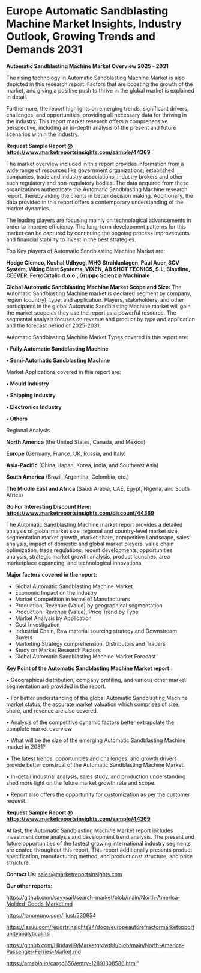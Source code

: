 # Europe Automatic Sandblasting Machine Market Insights, Industry Outlook, Growing Trends and Demands 2031

<Strong> Automatic Sandblasting Machine Market Overview 2025 - 2031</strong>

The rising technology in Automatic Sandblasting Machine Market is also depicted in this research report. Factors that are boosting the growth of the market, and giving a positive push to thrive in the global market is explained in detail.

Furthermore, the report highlights on emerging trends, significant drivers, challenges, and opportunities, providing all necessary data for thriving in the industry. This report market research offers a comprehensive perspective, including an in-depth analysis of the present and future scenarios within the industry.

<strong>Request Sample Report @ <a href=https://www.marketreportsinsights.com/sample/44369>https://www.marketreportsinsights.com/sample/44369</a></strong>

The market overview included in this report provides information from a wide range of resources like government organizations, established companies, trade and industry associations, industry brokers and other such regulatory and non-regulatory bodies. The data acquired from these organizations authenticate the Automatic Sandblasting Machine research report, thereby aiding the clients in better decision making. Additionally, the data provided in this report offers a contemporary understanding of the market dynamics.

The leading players are focusing mainly on technological advancements in order to improve efficiency. The long-term development patterns for this market can be captured by continuing the ongoing process improvements and financial stability to invest in the best strategies.

Top Key players of Automatic Sandblasting Machine Market are:

<strong>Hodge Clemco, Kushal Udhyog, MHG Strahlanlagen, Paul Auer, SCV System, Viking Blast Systems, VIXEN, AB SHOT TECNICS, S.L, Blastline, CEEVER, FerroCrtalic d.o.o., Gruppo Scienzia Machinale</strong>

<strong><b>Global Automatic Sandblasting Machine Market Scope and Size:</b></strong>
The Automatic Sandblasting Machine market is declared segment by company, region (country), type, and application. Players, stakeholders, and other participants in the global Automatic Sandblasting Machine market will gain the market scope as they use the report as a powerful resource. The segmental analysis focuses on revenue and product by type and application and the forecast period of 2025-2031.

Automatic Sandblasting Machine Market Types covered in this report are:

<strong>•  Fully Automatic Sandblasting Machine

•  Semi-Automatic Sandblasting Machine</strong>

Market Applications covered in this report are:

<strong>•  Mould Industry

•  Shipping Industry

•  Electronics Industry

•  Others</strong> 

Regional Analysis

<strong>North America</strong> (the United States, Canada, and Mexico)

<strong>Europe</strong> (Germany, France, UK, Russia, and Italy)

<strong>Asia-Pacific</strong> (China, Japan, Korea, India, and Southeast Asia)

<strong>South America</strong> (Brazil, Argentina, Colombia, etc.)

<strong>The Middle East and Africa</strong> (Saudi Arabia, UAE, Egypt, Nigeria, and South Africa)

<strong>Go For Interesting Discount Here: <a href=https://www.marketreportsinsights.com/discount/44369>https://www.marketreportsinsights.com/discount/44369</a></strong>

The Automatic Sandblasting Machine market report provides a detailed analysis of global market size, regional and country-level market size, segmentation market growth, market share, competitive Landscape, sales analysis, impact of domestic and global market players, value chain optimization, trade regulations, recent developments, opportunities analysis, strategic market growth analysis, product launches, area marketplace expanding, and technological innovations.

<strong><b>Major factors covered in the report:</b></strong>
<ul>
  <li>Global Automatic Sandblasting Machine Market </li>
  <li>Economic Impact on the Industry</li>
  <li>Market Competition in terms of Manufacturers</li>
  <li>Production, Revenue (Value) by geographical segmentation</li>
  <li>Production, Revenue (Value), Price Trend by Type</li>
  <li>Market Analysis by Application</li>
  <li>Cost Investigation</li>
  <li>Industrial Chain, Raw material sourcing strategy and Downstream Buyers</li>
  <li>Marketing Strategy comprehension, Distributors and Traders</li>
  <li>Study on Market Research Factors</li>
  <li>Global Automatic Sandblasting Machine Market Forecast</li>
</ul>

<strong><b>Key Point of the Automatic Sandblasting Machine Market report:</b></strong>

• Geographical distribution, company profiling, and various other market segmentation are provided in the report.

• For better understanding of the global Automatic Sandblasting Machine market status, the accurate market valuation which comprises of size, share, and revenue are also covered.

• Analysis of the competitive dynamic factors better extrapolate the complete market overview

• What will be the size of the emerging Automatic Sandblasting Machine market in 2031?

• The latest trends, opportunities and challenges, and growth drivers provide better construal of the Automatic Sandblasting Machine Market.

• In-detail industrial analysis, sales study, and production understanding shed more light on the future market growth rate and scope.

• Report also offers the opportunity for customization as per the customer request.

<strong>Request Sample Report @ <a href=https://www.marketreportsinsights.com/sample/44369>https://www.marketreportsinsights.com/sample/44369</a></strong>

At last, the Automatic Sandblasting Machine Market report includes investment come analysis and development trend analysis. The present and future opportunities of the fastest growing international industry segments are coated throughout this report. This report additionally presents product specification, manufacturing method, and product cost structure, and price structure.

<strong>Contact Us:</strong>
sales@marketreportsinsights.com

<strong>Our other reports:</strong>

<a href=https://github.com/sayysaif/search-market/blob/main/North-America-Molded-Goods-Market.md>https://github.com/sayysaif/search-market/blob/main/North-America-Molded-Goods-Market.md</a>

<a href=https://tanomuno.com/illust/530954>https://tanomuno.com/illust/530954</a>

<a href=https://issuu.com/reportsinsights24/docs/europeautorefractormarketopportunityanalyticalinsi>https://issuu.com/reportsinsights24/docs/europeautorefractormarketopportunityanalyticalinsi</a>

<a href=https://github.com/Hindavii9/Marketgrowthh/blob/main/North-America-Passenger-Ferries-Market.md>https://github.com/Hindavii9/Marketgrowthh/blob/main/North-America-Passenger-Ferries-Market.md</a>

<a href=https://ameblo.jp/cargo656/entry-12891308586.html>https://ameblo.jp/cargo656/entry-12891308586.html</a>"
